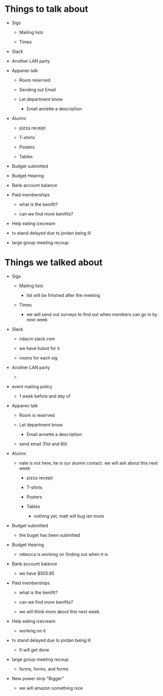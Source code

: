 # Things to talk about

- Sigs

    - Mailing lists

    - Times

- Slack

- Another LAN party

- Appareo talk

    - Room reserved

    - Sending out Email

    - Let department know

        - Email annette a description

- Alumni

    - pizza receipt
    
     - T-shirts

     - Posters

     - Tables

- Budget submitted

- Budget Hearing

- Bank account balance

- Paid memberships

    - what is the benifit?

    - can we find more benifits?

- Help eating icecream

- tv stand delayed due to jordan being ill

- large group meeting recoup

# Things we talked about

- Sigs

    - Mailing lists
        
        - list will be finished after the meeting 

    - Times

        - we will send out surveys to find out when members can go in by next week

- Slack

     - ndacm.slack.com

     - we have hubot for it

     - rooms for each sig

- Another LAN party

     -  
- event mailing policy

   - 1 week before and day of

- Appareo talk

    - Room is reserved

    - Let department know

        - Email annette a description

    - send email 31st and 6th

- Alumni

    - nate is not here, he is our alumni contact. we will ask about this next week
    
        - pizza receipt
        
         - T-shirts

         - Posters

         - Tables
            
            - nothing yet, matt will bug ian more

- Budget submitted

    - the buget has been submitted

- Budget Hearing

    - rebecca is working on finding out when it is

- Bank account balance

    - we have $505.85

- Paid memberships

    - what is the benifit?

    - can we find more benifits?

    - we will think more about this next week.

- Help eating icecream

    - working on it

- tv stand delayed due to jordan being ill

    - It will get done

- large group meeting recoup

    - forms, forms, and forms 

- New power strip "Bigger"

    - we will amazon something nice 
